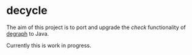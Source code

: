 # decycle #

The aim of this project is to port and upgrade the _check_ functionality of 
[degraph](https://github.com/schauder/degraph) to Java.

Currently this is work in progress.

